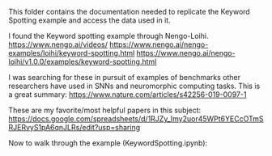 This folder contains the documentation needed to replicate the Keyword Spotting example and access the data used in it.

I found the Keyword spotting example through Nengo-Loihi.
https://www.nengo.ai/videos/
https://www.nengo.ai/nengo-examples/loihi/keyword-spotting.html
https://www.nengo.ai/nengo-loihi/v1.0.0/examples/keyword-spotting.html

I was searching for these in pursuit of examples of benchmarks other researchers have used in SNNs and neuromorphic computing tasks.
This is a great summary: https://www.nature.com/articles/s42256-019-0097-1

These are my favorite/most helpful papers in this subject:
https://docs.google.com/spreadsheets/d/1RJZy_Imy2uor45WPt6YECcOTmSRJERvyS1pA6qnJLRs/edit?usp=sharing

Now to walk through the example (KeywordSpotting.ipynb):

